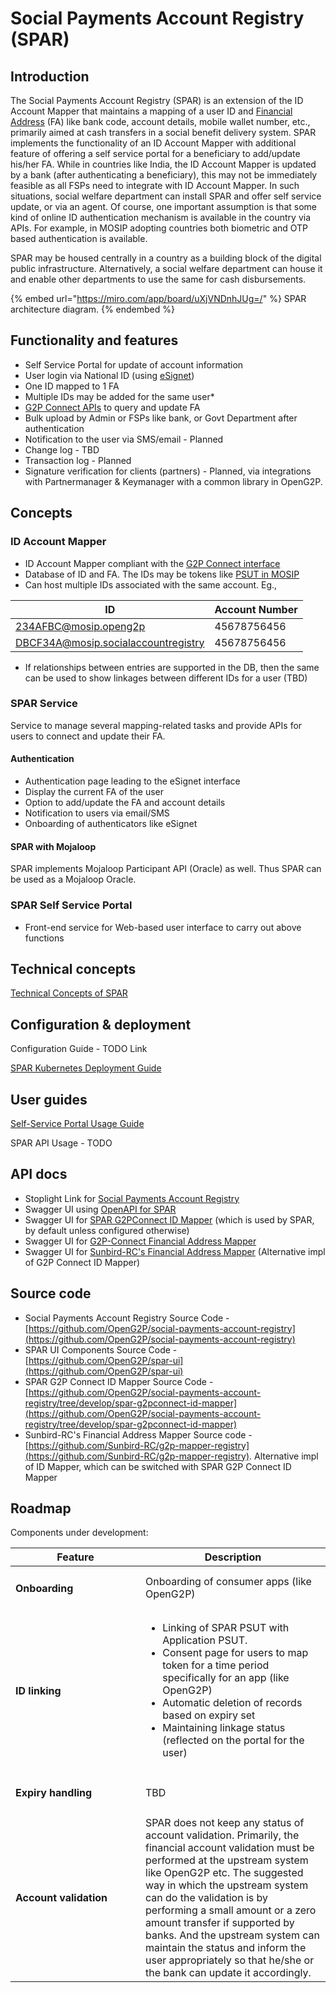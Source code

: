 # Social Payments Account Registry (SPAR)

## Introduction

The Social Payments Account Registry (SPAR) is an extension of the ID Account Mapper that maintains a mapping of a user ID and [Financial Address](https://docs.cdpi.dev/technical-notes/digital-payment-networks/financial-address) (FA) like bank code, account details, mobile wallet number, etc., primarily aimed at cash transfers in a social benefit delivery system. SPAR implements the functionality of an ID Account Mapper with additional feature of offering a self service portal for a beneficiary to add/update his/her FA. While in countries like India, the ID Account Mapper is updated by a bank (after authenticating a beneficiary), this may not be  immediately feasible as all FSPs need to integrate with ID Account Mapper. In such situations, social welfare department can install SPAR and offer self service update, or via an agent. Of course, one important assumption is that some kind of online ID authentication mechanism is available in the country via APIs. For example, in MOSIP adopting countries both biometric and OTP based authentication is available.&#x20;

SPAR may be housed centrally in a country as a building block of the digital public infrastructure. Alternatively, a social welfare department can house it and enable other departments to use the same for cash disbursements.

{% embed url="https://miro.com/app/board/uXjVNDnhJUg=/" %}
SPAR architecture diagram.
{% endembed %}

## Functionality and features

* Self Service Portal for update of account information
* User login via National ID (using [eSignet](https://docs.esignet.io/))
* One ID mapped to 1 FA
* Multiple IDs may be added for the same user\*
* [G2P Connect APIs](https://g2pconnect.cdpi.dev/protocol/interfaces/beneficiary-management/mapper-specs) to query and update FA
* Bulk upload by Admin or FSPs like bank, or Govt Department after authentication
* Notification to the user via SMS/email - Planned
* Change log - TBD
* Transaction log - Planned
* Signature verification for clients (partners) - Planned, via integrations with Partnermanager & Keymanager with a common library in OpenG2P.

## Concepts

### ID Account Mapper

* ID Account Mapper compliant with the [G2P Connect interface](https://g2pconnect.cdpi.dev/protocol/interfaces/beneficiary-management/mapper-architecture)
* Database of ID and FA. The IDs may be tokens like [PSUT in MOSIP](https://docs.mosip.io/1.2.0/id-lifecycle-management/identifiers#token-id-psut-partner-specific-user-token)
* Can host multiple IDs associated with the same account. Eg.,

| ID                                  | Account Number |
| ----------------------------------- | -------------- |
| 234AFBC@mosip.openg2p               | 45678756456    |
| DBCF34A@mosip.socialaccountregistry | 45678756456    |

* If relationships between entries are supported in the DB, then the same can be used to show linkages between different IDs for a user (TBD)

### SPAR Service

Service to manage several mapping-related tasks and provide APIs for users to connect and update their FA.

#### Authentication

* Authentication page leading to the eSignet interface
* Display the current FA of the user
* Option to add/update the FA and account details
* Notification to users via email/SMS
* Onboarding of authenticators like eSignet

#### SPAR with Mojaloop

SPAR implements Mojaloop Participant API (Oracle) as well. Thus SPAR can be used as a Mojaloop Oracle.&#x20;

### SPAR Self Service Portal

* Front-end service for Web-based user interface to carry out above functions

## Technical concepts

[Technical Concepts of SPAR](../../developer-zone/repositories/social-payments-account-registry.md)

## Configuration & deployment&#x20;

Configuration Guide - TODO Link

[SPAR Kubernetes Deployment Guide](../../deployment/openg2p-modules-deployment/spar-deployment/)

## User guides

[Self-Service Portal Usage Guide](https://app.gitbook.com/o/bnTr6Kp4z4CXR4QVIPSa/s/CwMntokukpQZjoCcqMwL/\~/changes/168/guides/user-guides/spar/spar-user-guide-for-end-user/link-id-with-financial-address-information-by-beneficiary)

SPAR API Usage - TODO

## API docs

* Stoplight Link for [Social Payments Account Registry](https://openg2p.stoplight.io/docs/social-payments-account-registry)
* Swagger UI using [OpenAPI for SPAR](https://validator.swagger.io/?url=https://raw.githubusercontent.com/OpenG2P/social-payments-account-registry/develop/api-docs/generated/openapi.json)
* Swagger UI for [SPAR G2PConnect ID Mapper](https://validator.swagger.io/?url=https://raw.githubusercontent.com/OpenG2P/social-payments-account-registry/develop/spar-g2pconnect-id-mapper/api-docs/generated/openapi.json) (which is used by SPAR, by default unless configured otherwise)
* Swagger UI for [G2P-Connect Financial Address Mapper](https://validator.swagger.io/?url=https://raw.githubusercontent.com/g2p-connect/specs/draft/release/yaml/mapper\_core\_api\_v1.0.0.yaml)
* Swagger UI for [Sunbird-RC's Financial Address Mapper](https://validator.swagger.io/?url=https://raw.githubusercontent.com/Sunbird-RC/g2p-mapper-registry/main/services/mapper-service/swagger.yml) (Alternative impl of G2P Connect ID Mapper)

## Source code

* Social Payments Account Registry Source Code - [https://github.com/OpenG2P/social-payments-account-registry](https://github.com/OpenG2P/social-payments-account-registry)
* SPAR UI Components Source Code - [https://github.com/OpenG2P/spar-ui](https://github.com/OpenG2P/spar-ui)
* SPAR G2P Connect ID Mapper Source Code - [https://github.com/OpenG2P/social-payments-account-registry/tree/develop/spar-g2pconnect-id-mapper](https://github.com/OpenG2P/social-payments-account-registry/tree/develop/spar-g2pconnect-id-mapper)
* Sunbird-RC's Financial Address Mapper Source code - [https://github.com/Sunbird-RC/g2p-mapper-registry](https://github.com/Sunbird-RC/g2p-mapper-registry). Alternative impl of ID Mapper, which can be switched with SPAR G2P Connect ID Mapper

## Roadmap

Components under development:

<table><thead><tr><th width="192">Feature</th><th>Description</th></tr></thead><tbody><tr><td><h4>Onboarding</h4></td><td>Onboarding of consumer apps (like OpenG2P)</td></tr><tr><td><h4>ID linking</h4></td><td><ul><li>Linking of SPAR PSUT with Application PSUT.</li><li>Consent page for users to map token for a time period specifically for an app (like OpenG2P)</li><li>Automatic deletion of records based on expiry set</li><li>Maintaining linkage status (reflected on the portal for the user)</li></ul></td></tr><tr><td><h4>Expiry handling</h4></td><td>TBD</td></tr><tr><td><h4>Account validation</h4></td><td>SPAR does not keep any status of account validation.  Primarily, the financial account validation must be performed at the upstream system like OpenG2P etc. The suggested way in which the upstream system can do the validation is by performing a small amount or a zero amount transfer if supported by banks. And the upstream system can maintain the status and inform the user appropriately so that he/she or the bank can update it accordingly.</td></tr></tbody></table>

